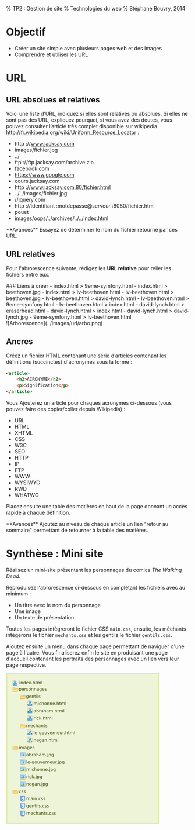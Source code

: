 % TP2 : Gestion de site
% Technologies du web
% Stéphane Bouvry, 2014

# Objectif

- Créer un site simple avec plusieurs pages web et des images
- Comprendre et utiliser les URL

# URL

## URL absolues et relatives

Voici une liste d’URL, indiquez si elles sont relatives ou absolues. Si elles ne sont pas des URL, expliquez pourquoi, si vous avez des doutes, vous pouvez consulter l’article très complet disponible sur wikipedia <http://fr.wikipedia.org/wiki/Uniform_Resource_Locator> :

- http ://www.jacksay.com
- images/fichier.jpg
- ../
- ftp ://ftp.jacksay.com/archive.zip
- facebook.com
- https://www.google.com
- cours.jacksay.com
- http ://www.jacksay.com:80/fichier.html
- ../../images/fichier.jpg
- //jquery.com
- http ://identifiant :motdepasse@serveur :8080/fichier.html
- pouet
- images/oops/../archives/../../index.html

<div class="information">
**Avancés** Essayez de déterminer le nom du fichier retourné par ces URL.
</div>


## URL relatives

Pour l'abrorescence suivante, rédigez les **URL relative** pour relier les fichiers entre eux.

<div class="col2">
### Liens à créer
- index.html > 9eme-symfony.html
- index.html > beethoven.jpg
- index.html > lv-beethoven.html
- lv-beethoven.html > beethoven.jpg
- lv-beethoven.html > david-lynch.html
- lv-beethoven.html > 9eme-symfony.html
- lv-beethoven.html > index.html
- david-lynch.html > eraserhead.html
- david-lynch.html > index.html
- david-lynch.html > david-lynch.jpg
- 9eme-symfony.html > lv-beethoven.html
</div>
<div class="col2">
![Arborescence](../images/url/arbo.png)
</div>

## Ancres

Créez un fichier HTML contenant une série d’articles contenant les définitions (succinctes) d'acronymes sous la forme : 

```html
<article>
	<h2>ACRONYME</h2>
	<p>Signification</p>
</article>
```

Vous Ajouterez un article pour chaques acronymes ci-dessous (vous pouvez faire des copier/coller depuis Wikipedia) : 

- URL
- HTML
- XHTML
- CSS
- W3C
- SEO
- HTTP
- IP
- FTP
- WWW
- WYSIWYG
- RWD
- WHATWG

Placez ensuite une table des matières en haut de la page donnant un accès rapide à chaque définition.

<div class="information">
**Avancés** Ajoutez au niveau de chaque article un lien "retour au sommaire" permettant de retourner à la table des matières.
</div>


# Synthèse : Mini site

Réalisez un mini-site présentant les personnages du comics *The Walking Dead*.

Reproduisez l'abrorescence ci-dessous en complétant les fichiers avec au minimum : 

- Un titre avec le nom du personnage
- Une image
- Un texte de présentation

Toutes les pages intègreront le fichier CSS `main.css`, ensuite, les méchants intégerons le fichier `mechants.css` et les gentils le fichier `gentils.css`.

Ajoutez ensuite un menu dans chaque page permettant de naviguer d'une page à l'autre. Vous finaliserez enfin le site en produisant une page d'accueil contenant les portraits des personnages avec un lien vers leur page respective.


![](../images/url/chemins-relatifs.png)

